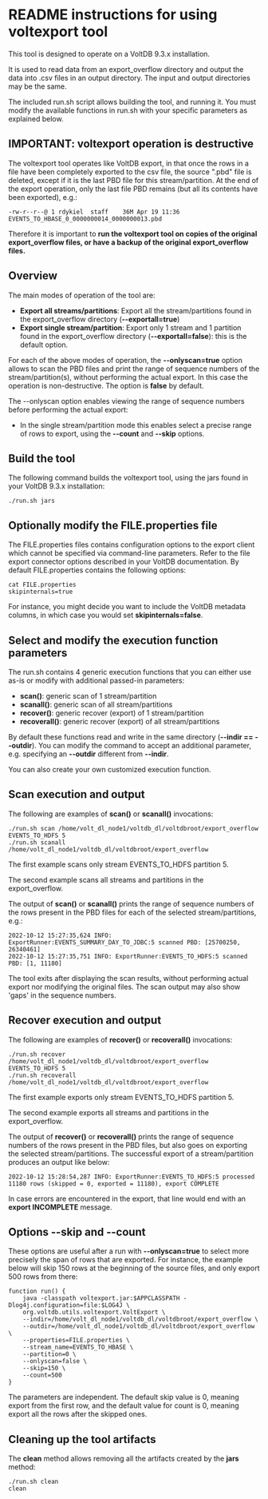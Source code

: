 README instructions for using voltexport tool
=============================================
This tool is designed to operate on a VoltDB 9.3.x installation.

It is used to read data from an export_overflow directory and output the data into .csv files in an output directory. The input and output directories may be the same.

The included run.sh script allows building the tool, and running it. You must modify the available functions in run.sh with your specific parameters as explained below.

IMPORTANT: voltexport operation is destructive
----------------------------------------------

The voltexport tool operates like VoltDB export, in that once the rows in a file have been completely exported to the csv file, the source ".pbd" file is deleted, except if it is the last PBD file for this stream/partition. At the end of the export operation, only the last file PBD remains (but all its contents have been exported), e.g.:

    -rw-r--r--@ 1 rdykiel  staff    36M Apr 19 11:36 EVENTS_TO_HBASE_0_0000000014_0000000013.pbd

Therefore it is important to **run the voltexport tool on copies of the original export_overflow files, or have a backup of the original export_overflow files.**

Overview
--------

The main modes of operation of the tool are:

- **Export all streams/partitions**: Export all the stream/partitions found in the export_overflow directory (**--exportall=true**)
- **Export single stream/partition**: Export only 1 stream and 1 partition found in the export_overflow directory (**--exportall=false**): this is the default option.

For each of the above modes of operation, the **--onlyscan=true** option allows to scan the PBD files and print the range of sequence numbers of the stream/partition(s), without performing the actual export. In this case the operation is non-destructive. The option is **false** by default.

The --onlyscan option enables viewing the range of sequence numbers before performing the actual export:

- In the single stream/partition mode this enables select a precise range of rows to export, using the **--count** and **--skip** options.

Build the tool
--------------

The following command builds the voltexport tool, using the jars found in your VoltDB 9.3.x installation:

    ./run.sh jars

Optionally modify the FILE.properties file
------------------------------------------

The FILE.properties files contains configuration options to the export client which cannot be specified via command-line parameters. Refer to the file export connector options described in your VoltDB documentation. By default FILE.properties contains the following options:

    cat FILE.properties
    skipinternals=true

For instance, you might decide you want to include the VoltDB metadata columns, in which case you would set **skipinternals=false**.


Select and modify the execution function parameters
---------------------------------------------------

The run.sh contains 4 generic execution functions that you can either use as-is or modify with additional passed-in parameters:

- **scan()**: generic scan of 1 stream/partition
- **scanall()**: generic scan of all stream/partitions
- **recover()**: generic recover (export) of 1 stream/partition
- **recoverall()**: generic recover (export) of all stream/partitions

By default these functions read and write in the same directory (**--indir == --outdir**). You can modify the command to accept an additional parameter, e.g. specifying an **--outdir** different from **--indir**.

You can also create your own customized execution function.

Scan execution and output
-------------------------

The following are examples of **scan()** or **scanall()** invocations:

    ./run.sh scan /home/volt_dl_node1/voltdb_dl/voltdbroot/export_overflow EVENTS_TO_HDFS 5
    ./run.sh scanall /home/volt_dl_node1/voltdb_dl/voltdbroot/export_overflow

The first example scans only stream EVENTS_TO_HDFS partition 5.

The second example scans all streams and partitions in the export_overflow.

The output of **scan()** or **scanall()** prints the range of sequence numbers of the rows present in the PBD files for each of the selected stream/partitions, e.g.:

    2022-10-12 15:27:35,624 INFO: ExportRunner:EVENTS_SUMMARY_DAY_TO_JDBC:5 scanned PBD: [25700250, 26340461]
    2022-10-12 15:27:35,751 INFO: ExportRunner:EVENTS_TO_HDFS:5 scanned PBD: [1, 11180]

The tool exits after displaying the scan results, without performing actual export nor modifying the original files. The scan output may also show 'gaps' in the sequence numbers.

Recover execution and output
----------------------------

The following are examples of **recover()** or **recoverall()** invocations:

    ./run.sh recover /home/volt_dl_node1/voltdb_dl/voltdbroot/export_overflow EVENTS_TO_HDFS 5
    ./run.sh recoverall /home/volt_dl_node1/voltdb_dl/voltdbroot/export_overflow

The first example exports only stream EVENTS_TO_HDFS partition 5.

The second example exports all streams and partitions in the export_overflow.

The output of **recover()** or **recoverall()** prints the range of sequence numbers of the rows present in the PBD files, but also goes on exporting the selected stream/partitions. The successful export of a stream/partition produces an output like below:

    2022-10-12 15:28:54,287 INFO: ExportRunner:EVENTS_TO_HDFS:5 processed 11180 rows (skipped = 0, exported = 11180), export COMPLETE

In case errors are encountered in the export, that line would end with an **export INCOMPLETE** message.

Options --skip and --count
--------------------------

These options are useful after a run with **--onlyscan=true** to select more precisely the span of rows that are exported. For instance, the example below will skip 150 rows at the beginning of the source files, and only export 500 rows from there:

    function run() {
        java -classpath voltexport.jar:$APPCLASSPATH -Dlog4j.configuration=file:$LOG4J \
        org.voltdb.utils.voltexport.VoltExport \
        --indir=/home/volt_dl_node1/voltdb_dl/voltdbroot/export_overflow \
        --outdir=/home/volt_dl_node1/voltdb_dl/voltdbroot/export_overflow \
        --properties=FILE.properties \
        --stream_name=EVENTS_TO_HBASE \
        --partition=0 \
        --onlyscan=false \
        --skip=150 \
        --count=500
    }

The parameters are independent. The default skip value is 0, meaning export from the first row, and the default value for count is 0, meaning export all the rows after the skipped ones.

Cleaning up the tool artifacts
------------------------------

The **clean** method allows removing all the artifacts created by the **jars** method:

    ./run.sh clean
    clean

